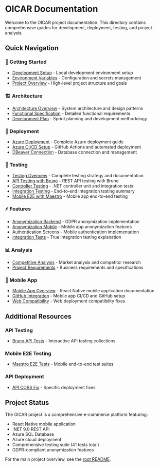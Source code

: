 # OICAR Documentation

Welcome to the OICAR project documentation. This directory contains comprehensive guides for development, deployment, testing, and project analysis.

## Quick Navigation

### 🚀 Getting Started
- [Development Setup](getting-started/development-setup.md) - Local development environment setup
- [Environment Variables](getting-started/environment-variables.md) - Configuration and secrets management
- [Project Overview](getting-started/project-overview.md) - High-level project structure and goals

### 🏗️ Architecture
- [Architecture Overview](architecture/overview.md) - System architecture and design patterns
- [Functional Specification](architecture/functional-specification.md) - Detailed functional requirements
- [Development Plan](architecture/development-plan.md) - Sprint planning and development methodology

### 🚀 Deployment
- [Azure Deployment](deployment/azure-deployment.md) - Complete Azure deployment guide
- [Azure CI/CD Setup](deployment/azure-cicd-setup.md) - GitHub Actions and automated deployment
- [DBeaver Connection](deployment/dbeaver-connection.md) - Database connection and management

### 🧪 Testing
- [Testing Overview](testing/overview.md) - Complete testing strategy and documentation
- [API Testing with Bruno](testing/api-testing-bruno.md) - REST API testing with Bruno
- [Controller Testing](testing/controller-testing.md) - .NET controller unit and integration tests
- [Integration Testing](testing/integration-testing.md) - End-to-end integration testing summary
- [Mobile E2E with Maestro](testing/mobile-e2e-maestro.md) - Mobile app end-to-end testing

### ⚡ Features
- [Anonymization Backend](features/anonymization-backend.md) - GDPR anonymization implementation
- [Anonymization Mobile](features/anonymization-mobile.md) - Mobile app anonymization features
- [Authentication Screens](features/auth-screens.md) - Mobile authentication implementation
- [Integration Tests](features/integration-tests.md) - True integration testing explanation

### 📊 Analysis
- [Competitive Analysis](analysis/competitive-analysis.md) - Market analysis and competitor research
- [Project Requirements](analysis/project-requirements.md) - Business requirements and specifications

### 📱 Mobile App
- [Mobile App Overview](mobile/README.md) - React Native mobile application documentation
- [GitHub Integration](mobile/github-integration.md) - Mobile app CI/CD and GitHub setup
- [Web Compatibility](mobile/web-compatibility.md) - Web deployment compatibility fixes

## Additional Resources

### API Testing
- [Bruno API Tests](../api-tests/README.md) - Interactive API testing collections

### Mobile E2E Testing
- [Maestro E2E Tests](../OICAR-MobileApp/.maestro/README.md) - Mobile end-to-end test suites

### API Deployment
- [API CORS Fix](../SnjofkaloAPI%20-%20Copy/SnjofkaloAPI/deploy-api-cors-fix.md) - Specific deployment fixes

## Project Status

The OICAR project is a comprehensive e-commerce platform featuring:
- React Native mobile application
- .NET 9.0 REST API
- Azure SQL Database
- Azure cloud deployment
- Comprehensive testing suite (41 tests total)
- GDPR-compliant anonymization features

For the main project overview, see the [root README](../README.md). 